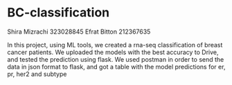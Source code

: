 # BC-classification
Shira Mizrachi 323028845
Efrat Bitton 212367635

In this project, using ML tools, we created a rna-seq classification of breast cancer patients.
We uploaded the models with the best accuracy to Drive, and tested the prediction using flask.
We used postman in order to send the data in json format to flask, and got a table with the model predictions for er, pr, her2 and subtype
